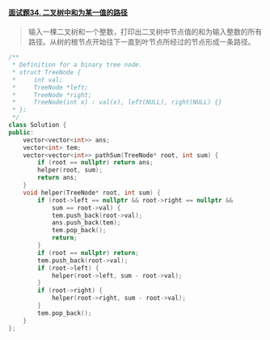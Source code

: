 #### [面试题34. 二叉树中和为某一值的路径](https://leetcode-cn.com/problems/er-cha-shu-zhong-he-wei-mou-yi-zhi-de-lu-jing-lcof/)

> 输入一棵二叉树和一个整数，打印出二叉树中节点值的和为输入整数的所有路径。从树的根节点开始往下一直到叶节点所经过的节点形成一条路径。

```c++
/**
 * Definition for a binary tree node.
 * struct TreeNode {
 *     int val;
 *     TreeNode *left;
 *     TreeNode *right;
 *     TreeNode(int x) : val(x), left(NULL), right(NULL) {}
 * };
 */
class Solution {
public:
    vector<vector<int>> ans;
    vector<int> tem;
    vector<vector<int>> pathSum(TreeNode* root, int sum) {
        if (root == nullptr) return ans;
        helper(root, sum);
        return ans;
    }
    void helper(TreeNode* root, int sum) {
        if (root->left == nullptr && root->right == nullptr &&
            sum == root->val) {
            tem.push_back(root->val);
            ans.push_back(tem);
            tem.pop_back();
            return;
        }
        if (root == nullptr) return;
        tem.push_back(root->val);
        if (root->left) {
            helper(root->left, sum - root->val);
        }
        if (root->right) {
            helper(root->right, sum - root->val);
        }   
        tem.pop_back();
    }
};
```

